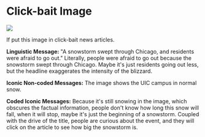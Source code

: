<!DOCTYPE html>
<html>
<head>
<title>WEEK 4 Response</title>
</head>
<body>

<h1>Click-bait Image</h1>

<a href="https://sm.ms/image/jr21b6PTINxD8Um" target="_blank"><img src="https://s2.loli.net/2022/02/04/jr21b6PTINxD8Um.jpg" ></a>

<p>If put this image in click-bait news articles.</p>

<p><b>Linguistic Message:</b> "A snowstorm swept through Chicago, and residents were afraid to go out." Literally, people were afraid to go out because the snowstorm swept through Chicago. Maybe it's just residents going out less, but the headline exaggerates the intensity of the blizzard.</p>

<p><b>Iconic Non-coded Messages:</b> The image shows the UIC campus in normal snow.</p>

<p><b>Coded Iconic Messages:</b> Because it's still snowing in the image, which obscures the factual information, people don't know how long this snow will fall, when it will stop, maybe it's just the beginning of a snowstorm. Coupled with the drive of the title, people are curious about the event, and they will click on the article to see how big the snowstorm is.</p>

</body>
</html>
